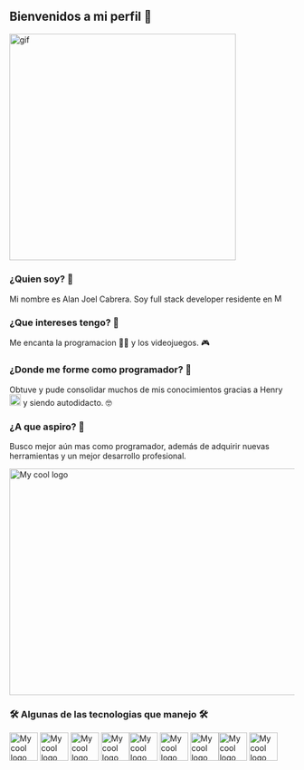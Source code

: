 ## Bienvenidos a mi perfil  👋

<img src="https://user-images.githubusercontent.com/121322/32070716-16567e5c-ba42-11e7-9e64-ba96dfe9b64d.gif" alt="gif"  height="400" />

### ¿Quien soy? 👀

Mi nombre es Alan Joel Cabrera.
Soy full stack developer residente en <img src="https://planificatuviaje.es/wp-content/uploads/2020/09/flag-800-176.png" alt="My cool logo"  height="15" />

###  ¿Que intereses tengo? 👀

Me encanta la programacion 👨‍💻 y los videojuegos. 🎮

###  ¿Donde me forme como programador? 👀

Obtuve y pude consolidar muchos de mis conocimientos gracias a Henry <img src="https://media-exp1.licdn.com/dms/image/C4D0BAQFmbl7-2v-CnQ/company-logo_100_100/0/1626196872890?e=1636588800&v=beta&t=Cqt5S1FClvANEB_NKMxDJzmSbldGd8FiMIu96qWDWW4" alt="My cool logo"  height="20"/> 
y siendo autodidacto. 🤓

###  ¿A que aspiro? 👀

Busco mejor aún mas como programador, además de adquirir nuevas herramientas y un mejor desarrollo profesional.

<img src="https://i.pinimg.com/originals/5a/52/3d/5a523d3015880ee4199b54b9d7a967f6.gif" alt="My cool logo"  height="400" width="800"/>

###  🛠 Algunas de las tecnologias que manejo 🛠

<img src="https://www.pngrepo.com/png/183637/512/html5.png" alt="My cool logo"  height="50" /> <img src="https://cdn.iconscout.com/icon/free/png-256/css3-9-1175237.png" alt="My cool logo"  height="50" />
<img src="https://upload.wikimedia.org/wikipedia/commons/6/6a/JavaScript-logo.png" alt="My cool logo"  height="50" />
<img src="https://brandslogos.com/wp-content/uploads/thumbs/nodejs-icon-logo.png" alt="My cool logo"  height="50" /><img src="https://upload.wikimedia.org/wikipedia/commons/thumb/4/47/React.svg/1200px-React.svg.png" alt="My cool logo"  height="50" />
<img src="https://lh3.googleusercontent.com/proxy/WH62KVgYI3nUEUm1pspey5M3kW_yiwVgXBUvFoO0n3md6TjmOU7J4Voa6LAWIojb5PelWDuzgLeQ38A3Z3uLmdpuT1KZ4oKcsmt_DVzt0YWzrBkHcg" alt="My cool logo"  height="50" />
<img src="https://upload.wikimedia.org/wikipedia/commons/thumb/2/29/Postgresql_elephant.svg/1200px-Postgresql_elephant.svg.png" alt="My cool logo"  height="50" /><img src="https://brandslogos.com/wp-content/uploads/images/large/sequelize-logo.png"  alt="My cool logo"  height="50" />
<img src="https://brandslogos.com/wp-content/uploads/thumbs/bootstrap-logo-vector.svg" alt="My cool logo"  height="50" />


